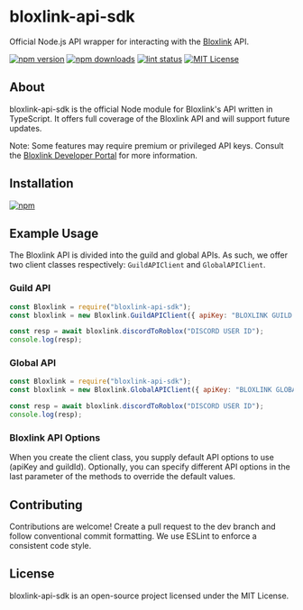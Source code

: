 # bloxlink-api-sdk
Official Node.js API wrapper for interacting with the [Bloxlink](https://blox.link/) API.

<p>
	<a href="https://www.npmjs.com/package/bloxlink-api-sdk"><img src="https://img.shields.io/npm/v/bloxlink-api-sdk.svg?logo=npm&color=blue" alt="npm version" /></a>
	<a href="https://www.npmjs.com/package/bloxlink-api-sdk"><img src="https://img.shields.io/npm/dt/bloxlink-api-sdk.svg" alt="npm downloads" /></a>
	<a href="https://github.com/DaStormer/bloxlink-api-sdk/actions"><img src="https://github.com/DaStormer/bloxlink-api-sdk/actions/workflows/lint.yml/badge.svg" alt="lint status" /></a>
	<a href="https://opensource.org/licenses/MIT"><img src="https://img.shields.io/badge/License-MIT-yellow.svg" alt="MIT License" /></a>
</p>

## About
bloxlink-api-sdk is the official Node module for Bloxlink's API written in TypeScript. It offers full coverage of the Bloxlink API and will support future updates.

Note: Some features may require premium or privileged API keys. Consult the [Bloxlink Developer Portal](https://www.blox.link/dashboard/user/developer) for more information.

## Installation
<a href="https://npmjs.org/package/bloxlink-api-sdk"><img src="https://nodei.co/npm/bloxlink-api-sdk.png" alt="npm"></a>

## Example Usage
The Bloxlink API is divided into the guild and global APIs. As such, we offer two client classes respectively: `GuildAPIClient` and `GlobalAPIClient`.

### Guild API
```js
const Bloxlink = require("bloxlink-api-sdk");
const bloxlink = new Bloxlink.GuildAPIClient({ apiKey: "BLOXLINK GUILD API KEY", guildId: "SERVER ID" });

const resp = await bloxlink.discordToRoblox("DISCORD USER ID");
console.log(resp);
```

### Global API
```js
const Bloxlink = require("bloxlink-api-sdk");
const bloxlink = new Bloxlink.GlobalAPIClient({ apiKey: "BLOXLINK GLOBAL API KEY" });

const resp = await bloxlink.discordToRoblox("DISCORD USER ID");
console.log(resp);
```

### Bloxlink API Options
When you create the client class, you supply default API options to use (apiKey and guildId). Optionally, you can specify different API options in the last parameter of the methods to override the default values.

## Contributing
Contributions are welcome! Create a pull request to the dev branch and follow conventional commit formatting. We use ESLint to enforce a consistent code style.

## License
bloxlink-api-sdk is an open-source project licensed under the MIT License.
